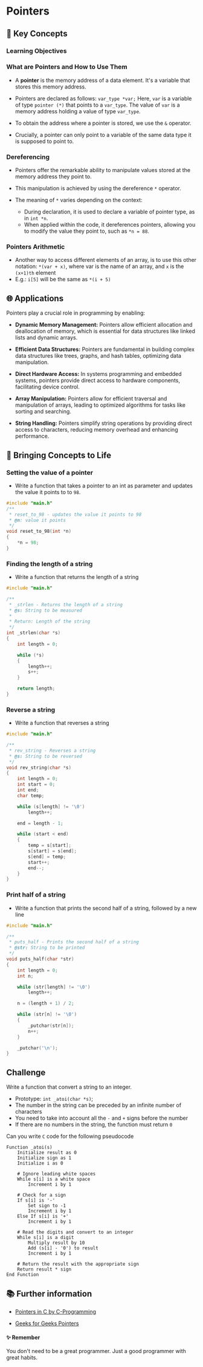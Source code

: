 # Pointers

## 🔑 Key Concepts

### **Learning Objectives**

### What are Pointers and How to Use Them

- A **pointer** is the memory address of a data element. It's a variable that stores this memory address.

- Pointers are declared as follows: `var_type *var;` Here, `var` is a variable of type `pointer (*)` that points to a `var_type`. The value of `var` is a memory address holding a value of type `var_type`.

- To obtain the address where a pointer is stored, we use the `&` operator.

- Crucially, a pointer can only point to a variable of the same data type it is supposed to point to.


### **Dereferencing**

- Pointers offer the remarkable ability to manipulate values stored at the memory address they point to.

- This manipulation is achieved by using the dereference `*` operator.

- The meaning of `*` varies depending on the context:
  - During declaration, it is used to declare a variable of pointer type, as in `int *n`.
  - When applied within the code, it dereferences pointers, allowing you to modify the value they point to, such as `*n = 88`.



### **Pointers Arithmetic**
- Another way to access different elements of an array, is to use this other notation: `*(var + x)`, where var is the name of an array, and `x` is the `(x+1)th` element
- E.g.: `i[5]` will be the same as `*(i + 5)`

## 🌐 Applications

Pointers play a crucial role in programming by enabling:

- **Dynamic Memory Management:** Pointers allow efficient allocation and deallocation of memory, which is essential for data structures like linked lists and dynamic arrays.

- **Efficient Data Structures:** Pointers are fundamental in building complex data structures like trees, graphs, and hash tables, optimizing data manipulation.

- **Direct Hardware Access:** In systems programming and embedded systems, pointers provide direct access to hardware components, facilitating device control.

- **Array Manipulation:** Pointers allow for efficient traversal and manipulation of arrays, leading to optimized algorithms for tasks like sorting and searching.

- **String Handling:** Pointers simplify string operations by providing direct access to characters, reducing memory overhead and enhancing performance.


## 🚀 Bringing Concepts to Life

### Setting the value of a pointer

- Write a function that takes a pointer to an int as parameter and updates the value it points to to `98`.

```c
#include "main.h"
/**
 * reset_to_98 - updates the value it points to 98
 * @n: value it points
 */
void reset_to_98(int *n)
{
	*n = 98;
}
```

### Finding the length of a string

- Write a function that returns the length of a string

```c
#include "main.h"

/**
 * _strlen - Returns the length of a string
 * @s: String to be measured
 *
 * Return: Length of the string
 */
int _strlen(char *s)
{
    int length = 0;

    while (*s)
    {
        length++;
        s++;
    }

    return length;
}

```

### Reverse a string

- Write a function that reverses a string

```c
#include "main.h"

/**
 * rev_string - Reverses a string
 * @s: String to be reversed
 */
void rev_string(char *s)
{
    int length = 0;
    int start = 0;
    int end;
	char temp;

    while (s[length] != '\0')
        length++;

    end = length - 1;

    while (start < end)
    {
        temp = s[start];
        s[start] = s[end];
        s[end] = temp;
        start++;
        end--;
    }
}
```

### Print half of a string

- Write a function that prints the second half of a string, followed by a new line

```c
#include "main.h"

/**
 * puts_half - Prints the second half of a string
 * @str: String to be printed
 */
void puts_half(char *str)
{
    int length = 0;
    int n;

    while (str[length] != '\0')
        length++;

    n = (length + 1) / 2;

    while (str[n] != '\0')
    {
        _putchar(str[n]);
        n++;
    }

    _putchar('\n');
}

```

## Challenge

Write a function that convert a string to an integer.

- Prototype: `int _atoi(char *s)`;
- The number in the string can be preceded by an infinite number of characters
- You need to take into account all the `-` and `+` signs before the number
- If there are no numbers in the string, the function must return `0`

Can you write `C` code for the following pseudocode

```
Function _atoi(s)
    Initialize result as 0
    Initialize sign as 1
    Initialize i as 0
    
    # Ignore leading white spaces
    While s[i] is a white space
        Increment i by 1
        
    # Check for a sign
    If s[i] is '-'
        Set sign to -1
        Increment i by 1
    Else If s[i] is '+'
        Increment i by 1
    
    # Read the digits and convert to an integer
    While s[i] is a digit
        Multiply result by 10
        Add (s[i] - '0') to result
        Increment i by 1
        
    # Return the result with the appropriate sign
    Return result * sign
End Function

```
## 📚 Further information

- [Pointers in C by C-Programming](https://www.cprogramming.com/tutorial/c/lesson6.html)

- [Geeks for Geeks Pointers](https://www.geeksforgeeks.org/c-pointers/)

#### ✨ Remember

You don't need to be a great programmer. Just a good programmer with great habits. 

